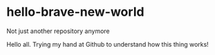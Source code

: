 # hello-brave-new-world

Not just another repository anymore

Hello all. Trying my hand at Github to understand how this thing works!
